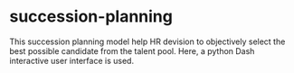 # succession-planning
This succession planning model help HR devision to objectively select the best possible candidate from the talent pool. Here, a python Dash interactive user interface is used.
